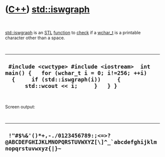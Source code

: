 



 

 

 

 

 

([C++](Cpp.htm)) [std::iswgraph](CppIswgraph.htm)
=================================================

 

[std::iswgraph](CppIswgraph.htm) is an [STL](CppStl.htm)
[function](CppFunction.htm) to [check](CppCheck.htm) if a
[wchar\_t](CppWchar_t.htm) is a printable character other than a space.

 

  -------------------------------------------------------------------------------------------------------------------------------------------------------------------
  ` #include <cwctype> #include <iostream>  int main() {   for (wchar_t i = 0; i!=256; ++i)   {     if (std::iswgraph(i))     {       std::wcout << i;     }   } }`
  -------------------------------------------------------------------------------------------------------------------------------------------------------------------

 

Screen output:

 

  -------------------------------------------------------------------------------------------------------
  ``  !"#$%&'()*+,-./0123456789:;<=>?@ABCDEFGHIJKLMNOPQRSTUVWXYZ[\]^_`abcdefghijklmnopqrstuvwxyz{|}~ ``
  -------------------------------------------------------------------------------------------------------

 

 

 

 

 





 



